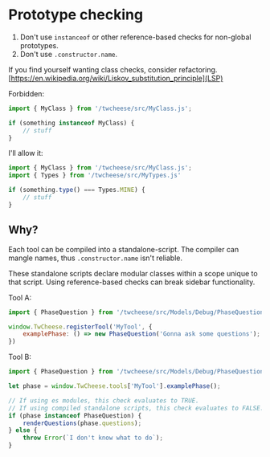 # Prototype checking

1. Don't use `instanceof` or other reference-based checks for non-global prototypes.
2. Don't use `.constructor.name`.

If you find yourself wanting class checks, consider refactoring.
[https://en.wikipedia.org/wiki/Liskov_substitution_principle](LSP)


Forbidden:
```javascript
import { MyClass } from '/twcheese/src/MyClass.js';

if (something instanceof MyClass) {
    // stuff
}
```

I'll allow it:
```javascript
import { MyClass } from '/twcheese/src/MyClass.js';
import { Types } from '/twcheese/src/MyTypes.js'

if (something.type() === Types.MINE) {
    // stuff
}
```


## Why?
Each tool can be compiled into a standalone-script.
The compiler can mangle names, thus `.constructor.name` isn't reliable.

These standalone scripts declare modular classes within a scope unique to that script.
Using reference-based checks can break sidebar functionality.

Tool A:
```javascript
import { PhaseQuestion } from '/twcheese/src/Models/Debug/PhaseQuestion.js';

window.TwCheese.registerTool('MyTool', {
    examplePhase: () => new PhaseQuestion('Gonna ask some questions');
})

```

Tool B:
```javascript
import { PhaseQuestion } from '/twcheese/src/Models/Debug/PhaseQuestion.js';

let phase = window.TwCheese.tools['MyTool'].examplePhase();

// If using es modules, this check evaluates to TRUE.
// If using compiled standalone scripts, this check evaluates to FALSE.
if (phase instanceof PhaseQuestion) {
    renderQuestions(phase.questions);
} else {
    throw Error(`I don't know what to do`);
}
```

